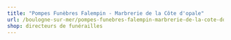 ```yaml
---
title: "Pompes Funèbres Falempin - Marbrerie de la Côte d'opale"
url: /boulogne-sur-mer/pompes-funebres-falempin-marbrerie-de-la-cote-dopale/
shop: directeurs de funérailles
---
```


